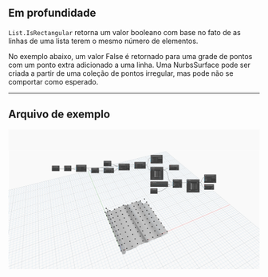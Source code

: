 ## Em profundidade
`List.IsRectangular` retorna um valor booleano com base no fato de as linhas de uma lista terem o mesmo número de elementos.

No exemplo abaixo, um valor False é retornado para uma grade de pontos com um ponto extra adicionado a uma linha. Uma NurbsSurface pode ser criada a partir de uma coleção de pontos irregular, mas pode não se comportar como esperado.
___
## Arquivo de exemplo

![List.IsRectangular](./DSCore.List.IsRectangular_img.jpg)
